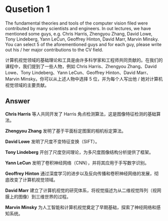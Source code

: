 # Qusetion 1

The fundamental theories and tools of the computer vision filed were contributed by many scientists and engineers. In out lectures, we have mentioned some guys, e.g. Chris Harris, Zhengyou Zhang, David Lowe, Tony Lindeberg, Yann LeCun, Geoffrey Hinton, David Marr, Marvin Minsky. You can select 5 of the aforementioned guys and for each guy, please write out his / her major contributions to the CV field.

计算机视觉领域的基础理论和工具是由许多科学家和工程师共同贡献的。在我们的课程中，我们提到了一些人物，例如 Chris Harris、Zhengyou Zhang、David Lowe、Tony Lindeberg、Yann LeCun、Geoffrey Hinton、David Marr、Marvin Minsky。你可以从上述人物中选择 5 位，并为每个人写出他 / 她对计算机视觉领域的主要贡献。

## Answer

**Chris Harris** 等人共同开发了 Harris 角点检测算法，这是图像特征检测的基础算法。

**Zhengyou Zhang** 发明了基于平面标定图案的相机标定算法。

**David Lowe** 发明了尺度不变特征变换（SIFT）。

**Tony Lindeberg** 开创了尺度空间理论，为多尺度图像结构分析提供了框架。

**Yann LeCun** 发明了卷积神经网络（CNN），并将其应用于手写数字识别。

**Geoffrey Hinton** 通过深度学习的进步以及反向传播和卷积神经网络的发展，彻底改变了计算机视觉领域。

**David Marr** 建立了计算机视觉的研究体系，将视觉描述为从二维视觉阵列（视网膜上的图像）到三维世界的过程。

**Marvin Minsky** 为人工智能和计算机视觉奠定了早期基础，探索了神经网络和感知系统。